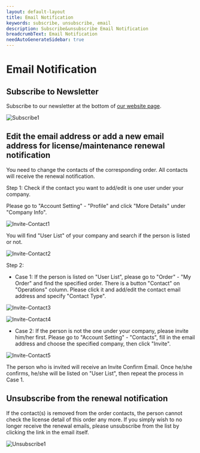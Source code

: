 ```yaml
---
layout: default-layout
title: Email Notification
keywords: subscribe, unsubscribe, email
description: Subscribe&unsubscribe Email Notification
breadcrumbText: Email Notification
needAutoGenerateSidebar: true
---
```


# Email Notification

## Subscribe to Newsletter

Subscribe to our newsletter at the bottom of [our website page](https://www.dynamsoft.com/).

![Subscribe1]({{site.assets}}img/Subscribe-1.png)

## Edit the email address or add a new email address for license/maintenance renewal notification

You need to change the contacts of the corresponding order. All contacts will receive the renewal notification.

Step 1: Check if the contact you want to add/edit is one user under your company.

Please go to "Account Setting" - "Profile" and click "More Details" under "Company Info".

![Invite-Contact1]({{site.assets}}img/Invite-Contact-1.png)

You will find "User List" of your company and search if the person is listed or not.

![Invite-Contact2]({{site.assets}}img/Invite-Contact-2.png)

Step 2: 

- Case 1: If the person is listed on "User List", please go to "Order" - "My Order" and find the specified order. There is a button "Contact" on "Operations" column. Please click it and add/edit the contact email address and specify "Contact Type". 

![Invite-Contact3]({{site.assets}}img/Invite-Contact-3.png)

![Invite-Contact4]({{site.assets}}img/Invite-Contact-4.png)

- Case 2: If the person is not the one under your company, please invite him/her first. Please go to "Account Setting" - "Contacts", fill in the email address and choose the specified company, then click "Invite".  

![Invite-Contact5]({{site.assets}}img/Invite-Contact-5.png)

The person who is invited will receive an Invite Confirm Email. Once he/she confirms, he/she will be listed on "User List", then repeat the process in Case 1.

## Unsubscribe from the renewal notification

If the contact(s) is removed from the order contacts, the person cannot check the license detail of this order any more. If you simply wish to no longer receive the renewal emails, please unsubscribe from the list by clicking the link in the email itself. 

![Unsubscribe1]({{site.assets}}img/Unsubscribe-1.png)



